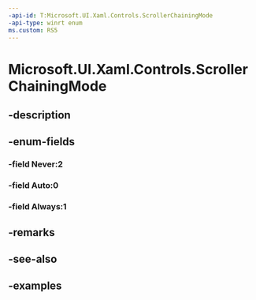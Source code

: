 ```yaml
---
-api-id: T:Microsoft.UI.Xaml.Controls.ScrollerChainingMode
-api-type: winrt enum
ms.custom: RS5
---
```


<!-- Enumeration syntax.
public enum ScrollerChainingMode : int 
-->

# Microsoft.UI.Xaml.Controls.ScrollerChainingMode

## -description

## -enum-fields
### -field Never:2

### -field Auto:0

### -field Always:1

## -remarks

## -see-also

## -examples

